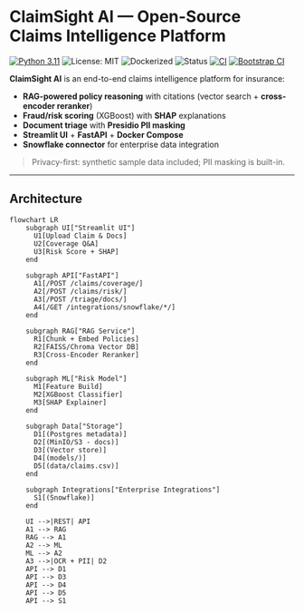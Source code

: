 # ClaimSight AI — Open-Source Claims Intelligence Platform

[![Python 3.11](https://img.shields.io/badge/python-3.11-blue.svg)](https://www.python.org/)
![License: MIT](https://img.shields.io/badge/License-MIT-green.svg)
![Dockerized](https://img.shields.io/badge/docker-ready-informational)
![Status](https://img.shields.io/badge/status-MVP--demo-brightgreen)
[![CI](https://github.com/mikegashash/claimsight-ai/actions/workflows/ci.yml/badge.svg)](https://github.com/<YOUR_GH_USERNAME>/claimsight-ai/actions/workflows/ci.yml)
[![Bootstrap CI](https://github.com/mikegashash/claimsight-ai/actions/workflows/bootstrap.yml/badge.svg)](https://github.com/<YOUR_GH_USERNAME>/claimsight-ai/actions/workflows/bootstrap.yml)

**ClaimSight AI** is an end-to-end claims intelligence platform for insurance:
- **RAG-powered policy reasoning** with citations (vector search + **cross-encoder reranker**)
- **Fraud/risk scoring** (XGBoost) with **SHAP** explanations
- **Document triage** with **Presidio PII masking**
- **Streamlit UI** + **FastAPI** + **Docker Compose**
- **Snowflake connector** for enterprise data integration

> Privacy-first: synthetic sample data included; PII masking is built-in.

---

## Architecture

```mermaid
flowchart LR
    subgraph UI["Streamlit UI"]
      U1[Upload Claim & Docs]
      U2[Coverage Q&A]
      U3[Risk Score + SHAP]
    end

    subgraph API["FastAPI"]
      A1[/POST /claims/coverage/]
      A2[/POST /claims/risk/]
      A3[/POST /triage/docs/]
      A4[/GET /integrations/snowflake/*/]
    end

    subgraph RAG["RAG Service"]
      R1[Chunk + Embed Policies]
      R2[FAISS/Chroma Vector DB]
      R3[Cross-Encoder Reranker]
    end

    subgraph ML["Risk Model"]
      M1[Feature Build]
      M2[XGBoost Classifier]
      M3[SHAP Explainer]
    end

    subgraph Data["Storage"]
      D1[(Postgres metadata)]
      D2[(MinIO/S3 - docs)]
      D3[(Vector store)]
      D4[(models/)]
      D5[(data/claims.csv)]
    end

    subgraph Integrations["Enterprise Integrations"]
      S1[(Snowflake)]
    end

    UI -->|REST| API
    A1 --> RAG
    RAG --> A1
    A2 --> ML
    ML --> A2
    A3 -->|OCR + PII| D2
    API --> D1
    API --> D3
    API --> D4
    API --> D5
    API --> S1
